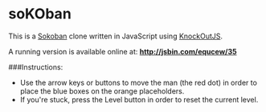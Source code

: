 soKOban
=======

This is a [Sokoban](http://en.wikipedia.org/wiki/Sokoban) clone written in JavaScript using [KnockOutJS](http://knockoutjs.com/).

A running version is available online at: **http://jsbin.com/equcew/35**

###Instructions:
* Use the arrow keys or buttons to move the man (the red dot) in order to place the blue boxes on the orange placeholders.
* If you're stuck, press the Level button in order to reset the current level.


